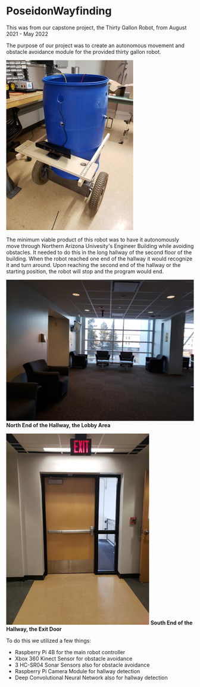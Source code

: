 # PoseidonWayfinding

This was from our capstone project, the Thirty Gallon Robot, from August 2021 - May 2022

The purpose of our project was to create an autonomous movement and obstacle avoidance module for the provided thirty gallon robot.

![alt text](robot.jpg)


The minimum viable product of this robot was to have it autonomously move through Northern Arizona Univesity's Engineer Building while avoiding obstacles. It needed to do this in the long hallway of the second floor of the building. When the robot reached one end of the hallway it would recognize it and turn around. Upon reaching the second end of the hallway or the starting position, the robot will stop and the program would end.



![alt text](lobby.png)
**North End of the Hallway, the Lobby Area**



![alt text](door.png)
**South End of the Hallway, the Exit Door**


To do this we utilized a few things:
- Raspberry Pi 4B for the main robot controller
- Xbox 360 Kinect Sensor for obstacle avoidance
- 3 HC-SR04 Sonar Sensors also for obstacle avoidance
- Raspberry Pi Camera Module for hallway detection
- Deep Convolutional Neural Network also for hallway detection
